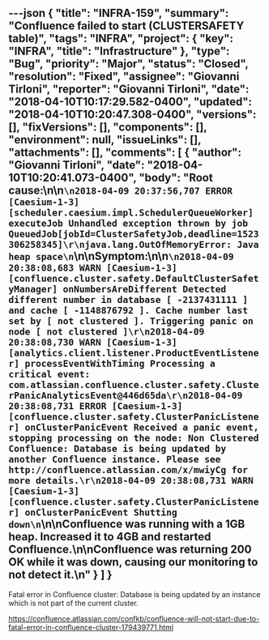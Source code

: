 ---json
{
  "title": "INFRA-159",
  "summary": "Confluence failed to start (CLUSTERSAFETY table)",
  "tags": "INFRA",
  "project": {
    "key": "INFRA",
    "title": "Infrastructure"
  },
  "type": "Bug",
  "priority": "Major",
  "status": "Closed",
  "resolution": "Fixed",
  "assignee": "Giovanni Tirloni",
  "reporter": "Giovanni Tirloni",
  "date": "2018-04-10T10:17:29.582-0400",
  "updated": "2018-04-10T10:20:47.308-0400",
  "versions": [],
  "fixVersions": [],
  "components": [],
  "environment": null,
  "issueLinks": [],
  "attachments": [],
  "comments": [
    {
      "author": "Giovanni Tirloni",
      "date": "2018-04-10T10:20:41.073-0400",
      "body": "Root cause:\n\n```\n2018-04-09 20:37:56,707 ERROR [Caesium-1-3] [scheduler.caesium.impl.SchedulerQueueWorker] executeJob Unhandled exception thrown by job QueuedJob[jobId=ClusterSafetyJob,deadline=1523306258345]\r\njava.lang.OutOfMemoryError: Java heap space\n```\n\nSymptom:\n\n```\n2018-04-09 20:38:08,683 WARN [Caesium-1-3] [confluence.cluster.safety.DefaultClusterSafetyManager] onNumbersAreDifferent Detected different number in database [ -2137431111 ] and cache [ -1148876792 ]. Cache number last set by [ not clustered ]. Triggering panic on node [ not clustered ]\r\n2018-04-09 20:38:08,730 WARN [Caesium-1-3] [analytics.client.listener.ProductEventListener] processEventWithTiming Processing a critical event: com.atlassian.confluence.cluster.safety.ClusterPanicAnalyticsEvent@446d65da\r\n2018-04-09 20:38:08,731 ERROR [Caesium-1-3] [confluence.cluster.safety.ClusterPanicListener] onClusterPanicEvent Received a panic event, stopping processing on the node: Non Clustered Confluence: Database is being updated by another Confluence instance. Please see http://confluence.atlassian.com/x/mwiyCg for more details.\r\n2018-04-09 20:38:08,731 WARN [Caesium-1-3] [confluence.cluster.safety.ClusterPanicListener] onClusterPanicEvent Shutting down\n```\n\nConfluence was running with a 1GB heap. Increased it to 4GB and restarted Confluence.\n\nConfluence was returning 200 OK while it was down, causing our monitoring to not detect it.\n"
    }
  ]
}
---
Fatal error in Confluence cluster: Database is being updated by an instance which is not part of the current cluster. 

<https://confluence.atlassian.com/confkb/confluence-will-not-start-due-to-fatal-error-in-confluence-cluster-179439771.html>

        